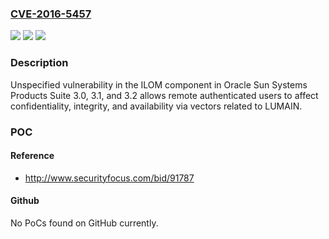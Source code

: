 ### [CVE-2016-5457](https://cve.mitre.org/cgi-bin/cvename.cgi?name=CVE-2016-5457)
![](https://img.shields.io/static/v1?label=Product&message=n%2Fa&color=blue)
![](https://img.shields.io/static/v1?label=Version&message=n%2Fa&color=blue)
![](https://img.shields.io/static/v1?label=Vulnerability&message=n%2Fa&color=brighgreen)

### Description

Unspecified vulnerability in the ILOM component in Oracle Sun Systems Products Suite 3.0, 3.1, and 3.2 allows remote authenticated users to affect confidentiality, integrity, and availability via vectors related to LUMAIN.

### POC

#### Reference
- http://www.securityfocus.com/bid/91787

#### Github
No PoCs found on GitHub currently.

